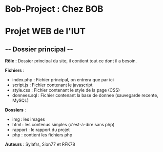 Bob-Project : Chez BOB
========================
Projet WEB de l'IUT
===================
-- Dossier principal --
-----------------------

**Rôle** : Dossier principal du site, il contient tout ce dont il a besoin.


**Fichiers** :
* index.php : Fichier principal, on entrera que par ici
* script.js : Fichier contenant le javascript
* style.css : Fichier contenant le style de la page (CSS)
* donnees.sql : Fichier contenant la base de donnee (sauvegarde recente, MySQL)

**Dossiers** :
* img : les images
* html : les contenus simples (c'est-à-dire sans php)
* rapport : le rapport du projet
* php : contient les fichiers php

**Auteurs** :
Sylafrs, Sion77 et RFK78
